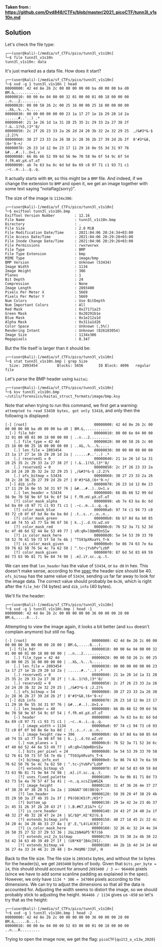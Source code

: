 <b>Taken from : https://github.com/Dvd848/CTFs/blob/master/2021_picoCTF/tunn3l_v1s10n.md</b>

## Solution

Let's check the file type:

```console
┌──(user@kali)-[/media/sf_CTFs/pico/tunn3l_v1s10n]
└─$ file tunn3l_v1s10n
tunn3l_v1s10n: data
```

It's just marked as a data file. How does it start?

```console
┌──(user@kali)-[/media/sf_CTFs/pico/tunn3l_v1s10n]
└─$ xxd -g 1 tunn3l_v1s10n | head
00000000: 42 4d 8e 26 2c 00 00 00 00 00 ba d0 00 00 ba d0  BM.&,...........
00000010: 00 00 6e 04 00 00 32 01 00 00 01 00 18 00 00 00  ..n...2.........
00000020: 00 00 58 26 2c 00 25 16 00 00 25 16 00 00 00 00  ..X&,.%...%.....
00000030: 00 00 00 00 00 00 23 1a 17 27 1e 1b 29 20 1d 2a  ......#..'..) .*
00000040: 21 1e 26 1d 1a 31 28 25 35 2c 29 33 2a 27 38 2f  !.&..1(%5,)3*'8/
00000050: 2c 2f 26 23 33 2a 26 2d 24 20 3b 32 2e 32 29 25  ,/&#3*&-$ ;2.2)%
00000060: 30 27 23 33 2a 26 38 2c 28 36 2b 27 39 2d 2b 2f  0'#3*&8,(6+'9-+/
00000070: 26 23 1d 12 0e 23 17 11 29 16 0e 55 3d 31 97 76  &#...#..)..U=1.v
00000080: 66 8b 66 52 99 6d 56 9e 70 58 9e 6f 54 9c 6f 54  f.fR.mV.pX.oT.oT
00000090: ab 7e 63 ba 8c 6d bd 8a 69 c8 97 71 c1 93 71 c1  .~c..m..i..q..q.
```

It actually starts with `BM`, so this might be a `BMP` file. And indeed, if we change the extension to `BMP` and open it, we get an image together with some text saying "notaflag{sorry}".

The size of the image is `1134x306`:

```console
┌──(user@kali)-[/media/sf_CTFs/pico/tunn3l_v1s10n]
└─$ exiftool tunn3l_v1s10n.bmp
ExifTool Version Number         : 12.16
File Name                       : tunn3l_v1s10n.bmp
Directory                       : .
File Size                       : 2.8 MiB
File Modification Date/Time     : 2021:04:06 20:24:34+03:00
File Access Date/Time           : 2021:04:06 20:29:28+03:00
File Inode Change Date/Time     : 2021:04:06 20:29:26+03:00
File Permissions                : rwxrwxrwx
File Type                       : BMP
File Type Extension             : bmp
MIME Type                       : image/bmp
BMP Version                     : Unknown (53434)
Image Width                     : 1134
Image Height                    : 306
Planes                          : 1
Bit Depth                       : 24
Compression                     : None
Image Length                    : 2893400
Pixels Per Meter X              : 5669
Pixels Per Meter Y              : 5669
Num Colors                      : Use BitDepth
Num Important Colors            : All
Red Mask                        : 0x27171a23
Green Mask                      : 0x20291b1e
Blue Mask                       : 0x1e212a1d
Alpha Mask                      : 0x311a1d26
Color Space                     : Unknown (,5%()
Rendering Intent                : Unknown (826103054)
Image Size                      : 1134x306
Megapixels                      : 0.347
```

But the file itself is larger than it should be:

```console
┌──(user@kali)-[/media/sf_CTFs/pico/tunn3l_v1s10n]
└─$ stat tunn3l_v1s10n.bmp | grep Size
  Size: 2893454         Blocks: 5656       IO Block: 4096   regular file
```

Let's parse the BMP header using `kaitai`:

```console
┌──(user@kali)-[/media/sf_CTFs/pico/tunn3l_v1s10n]
└─$ ksv tunn3l_v1s10n.bmp ~/utils/forensics/kaitai_struct_formats/image/bmp.ksy
```

Note that when trying to run this command, we first get a warning: `attempted to read 53430 bytes, got only 53416`, and only then the following is displayed:

```
[-] [root]                               00000000: 42 4d 8e 26 2c 00 00 00 00 00 ba d0 00 00 ba d0 | BM.&,...........
  [-] file_hdr                           00000010: 00 00 6e 04 00 00 32 01 00 00 01 00 18 00 00 00 | ..n...2.........
    [.] file_type = 42 4d                00000020: 00 00 58 26 2c 00 25 16 00 00 25 16 00 00 00 00 | ..X&,.%...%.....
    [.] len_file = 2893454               00000030: 00 00 00 00 00 00 23 1a 17 27 1e 1b 29 20 1d 2a | ......#..'..) .*
    [.] reserved1 = 0                    00000040: 21 1e 26 1d 1a 31 28 25 35 2c 29 33 2a 27 38 2f | !.&..1(%5,)3*'8/
    [.] reserved2 = 0                    00000050: 2c 2f 26 23 33 2a 26 2d 24 20 3b 32 2e 32 29 25 | ,/&#3*&-$ ;2.2)%
    [.] ofs_bitmap = 53434               00000060: 30 27 23 33 2a 26 38 2c 28 36 2b 27 39 2d 2b 2f | 0'#3*&8,(6+'9-+/
  [-] dib_info                           00000070: 26 23 1d 12 0e 23 17 11 29 16 0e 55 3d 31 97 76 | &#...#..)..U=1.v
    [.] len_header = 53434               00000080: 66 8b 66 52 99 6d 56 9e 70 58 9e 6f 54 9c 6f 54 | f.fR.mV.pX.oT.oT
    [?] color_mask_alpha                 00000090: ab 7e 63 ba 8c 6d bd 8a 69 c8 97 71 c1 93 71 c1 | .~c..m..i..q..q.
    [?] color_mask_blue                  000000a0: 97 74 c1 94 73 c0 93 72 c0 8f 6f bd 8e 6e ba 8d | .t..s..r..o..n..
    [?] color_mask_green                 000000b0: 6b b7 8d 6a b0 85 64 a0 74 55 a3 77 5a 98 6f 56 | k..j..d.tU.wZ.oV
    [?] color_mask_red                   000000c0: 76 52 3a 71 52 3d 6c 4f 40 6d 52 44 6e 53 49 77 | vR:qR=lO@mRDnSIw
    [?] is_color_mask_here               000000d0: 5e 54 53 39 33 70 58 52 76 61 59 73 5f 54 7e 6b | ^TS93pXRvaYs_T~k
    [?] is_color_mask_given              000000e0: 5e 86 74 63 7e 6a 59 76 62 50 76 5e 4c 7a 62 50 | ^.tc~jYvbPv^LzbP
    [?] color_mask_given                 000000f0: 87 6d 5d 83 69 59 8d 73 63 9b 81 71 9e 84 74 98 | .m].iY.sc..q..t.
```

We can see that `len_header` has the value of `53434`, or `ba d0` in hex. This doesn't make sense, according to the [spec](https://medium.com/sysf/bits-to-bitmaps-a-simple-walkthrough-of-bmp-image-format-765dc6857393) the header size should be 40.  `ofs_bitmap` has the same value of `53434`, sending us far far away to look for the image data. The correct value should probably be `0x36`, which is right after the `file_hdr` (14 bytes) and `dib_info` (40 bytes).

We'll fix the header:

```console
┌──(user@kali)-[/media/sf_CTFs/pico/tunn3l_v1s10n]
└─$ xxd -g 1 tunn3l_v1s10n.bmp | head -1
00000000: 42 4d 8e 26 2c 00 00 00 00 00 36 00 00 00 28 00  BM.&,.....6...(.
```

Attempting to view the image again, it looks a bit better (and `ksv` doesn't complain anymore) but still no flag. 

```
[-] [root]                              00000000: 42 4d 8e 26 2c 00 00 00 00 00 36 00 00 00 28 00 | BM.&,.....6...(.
  [-] file_hdr                          00000010: 00 00 6e 04 00 00 32 01 00 00 01 00 18 00 00 00 | ..n...2.........
    [.] file_type = 42 4d               00000020: 00 00 58 26 2c 00 25 16 00 00 25 16 00 00 00 00 | ..X&,.%...%.....
    [.] len_file = 2893454              00000030: 00 00 00 00 00 00 23 1a 17 27 1e 1b 29 20 1d 2a | ......#..'..) .*
    [.] reserved1 = 0                   00000040: 21 1e 26 1d 1a 31 28 25 35 2c 29 33 2a 27 38 2f | !.&..1(%5,)3*'8/
    [.] reserved2 = 0                   00000050: 2c 2f 26 23 33 2a 26 2d 24 20 3b 32 2e 32 29 25 | ,/&#3*&-$ ;2.2)%
    [.] ofs_bitmap = 54                 00000060: 30 27 23 33 2a 26 38 2c 28 36 2b 27 39 2d 2b 2f | 0'#3*&8,(6+'9-+/
  [-] dib_info                          00000070: 26 23 1d 12 0e 23 17 11 29 16 0e 55 3d 31 97 76 | &#...#..)..U=1.v
    [.] len_header = 40                 00000080: 66 8b 66 52 99 6d 56 9e 70 58 9e 6f 54 9c 6f 54 | f.fR.mV.pX.oT.oT
    [-] header                          00000090: ab 7e 63 ba 8c 6d bd 8a 69 c8 97 71 c1 93 71 c1 | .~c..m..i..q..q.
      [.] image_width = 1134            000000a0: 97 74 c1 94 73 c0 93 72 c0 8f 6f bd 8e 6e ba 8d | .t..s..r..o..n..
      [.] image_height_raw = 306        000000b0: 6b b7 8d 6a b0 85 64 a0 74 55 a3 77 5a 98 6f 56 | k..j..d.tU.wZ.oV
      [.] num_planes = 1                000000c0: 76 52 3a 71 52 3d 6c 4f 40 6d 52 44 6e 53 49 77 | vR:qR=lO@mRDnSIw
      [.] bits_per_pixel = 24           000000d0: 5e 54 53 39 33 70 58 52 76 61 59 73 5f 54 7e 6b | ^TS93pXRvaYs_T~k
      [+] bitmap_info_ext               000000e0: 5e 86 74 63 7e 6a 59 76 62 50 76 5e 4c 7a 62 50 | ^.tc~jYvbPv^LzbP
      [?] extends_bitmap_v5             000000f0: 87 6d 5d 83 69 59 8d 73 63 9b 81 71 9e 84 74 98 | .m].iY.sc..q..t.
      [?] uses_fixed_palette            00000100: 7e 6e 9b 81 71 8d 73 63 73 5a 4a 70 57 47 5a 41 | ~n..q.scsZJpWGZA
      [?] image_height                  00000110: 31 4f 36 26 4e 37 27 4f 38 28 4f 38 28 51 3a 2a | 1O6&N7'O8(O8(Q:*
      [?] len_header                    00000120: 50 39 29 4f 38 29 4b 35 29 50 3a 2f 4b 35 2a 3f | P9)O8)K5)P:/K5*?
      [?] bottom_up                     00000130: 29 1e 42 2e 23 4b 37 2c 45 31 26 3f 2b 20 43 2f | ).B.#K7,E1&?+ C/
      [?] is_core_header                00000140: 24 43 2f 24 40 2a 1f 48 32 27 4b 32 28 47 2e 24 | $C/$@*.H2'K2(G.$
      [?] extends_bitmap_info           00000150: 40 27 1d 45 2c 22 4c 34 28 4c 34 28 4b 33 27 4a | @'.E,"L4(L4(K3'J
      [?] is_color_mask_here            00000160: 32 26 4c 32 24 4e 34 26 50 35 27 52 37 29 53 36 | 2&L2$N4&P5'R7)S6
      [?] extends_os2_2x_bitmap         00000170: 28 55 38 2a 4b 30 22 5d 42 34 63 49 39 49 2f 1f | (U8*K0"]B4cI9I/.
      [?] extends_bitmap_v4             00000180: 44 2b 1b 4d 34 24 4d 36 27 4a 33 24 46 2c 20 48 | D+.M4$M6'J3$F, H
```


Back to the file size. The file size is `2893454` bytes, and without the `54` bytes for the header(s), we get `2893400` bytes of body. Given that `bits_per_byte = 24`, this should should account for around `2893400 / 3 =~ 964466` pixels (since we have to add some scanline padding as explained in the spec). However, we only have `1134 * 306 = 347004` pixels according to the dimensions. We can try to adjust the dimensions so that all the data is accounted for. Adjusting the width seems to distort the image, so we should probably stick to adjusting the height. `964466 / 1134` gives us `~850` so let's try that as the height:

```console
┌──(user@kali)-[/media/sf_CTFs/pico/tunn3l_v1s10n]
└─$ xxd -g 1 tunn3l_v1s10n.bmp | head -2
00000000: 42 4d 8e 26 2c 00 00 00 00 00 36 00 00 00 28 00  BM.&,.....6...(.
00000010: 00 00 6e 04 00 00 52 03 00 00 01 00 18 00 00 00  ..n...R.........
```

Trying to open the image now, we get the flag: `picoCTF{qu1t3_a_v13w_2020}`
